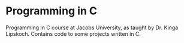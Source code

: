 # Programming in C
Programming in C course at Jacobs University, as taught by Dr. Kinga Lipskoch.
Contains code to some projects written in C.
